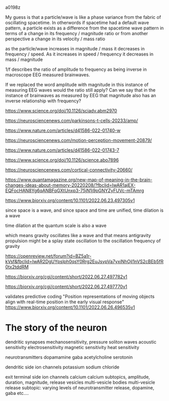 a0198z

My guess is that a particle/wave is like a phase variance from the fabric of oscillating spacetime. In otherwords if spacetime had a default wave pattern, a particle exists as a difference from the spacetime wave pattern in terms of a change in its frequency / magnitude ratio or from another perspective a change in its velocity / mass ratio

as the particle/wave increases in magnitude / mass it decreases in frequency / speed. As it increases in speed / frequency it decreases in mass / magnitude

1/f describes the ratio of amplitude to frequency as being inverse in macroscope EEG measured brainwaves.

If we replaced the word amplitude with magnitude in this instance of measuring EEG waves would the ratio still apply? Can we say that in the instance of brainwaves as measured by EEG that magnitude also has an inverse relationship with frequency?

https://www.science.org/doi/10.1126/sciadv.abm2970

https://neurosciencenews.com/parkinsons-t-cells-20233/amp/

https://www.nature.com/articles/d41586-022-01740-w

https://neurosciencenews.com/motion-perception-movement-20879/

https://www.nature.com/articles/d41586-022-01743-7

https://www.science.org/doi/10.1126/science.abo7896

https://neurosciencenews.com/cortical-connectivity-20660/

https://www.quantamagazine.org/new-map-of-meaning-in-the-brain-changes-ideas-about-memory-20220208/?fbclid=IwAR1ajEX-EQFocHAN8Yg6qANBFqGXtUnxp3-75jN1j9pGNYZyFUVc-mTAmrg

https://www.biorxiv.org/content/10.1101/2022.06.23.497305v1


since space is a wave, and since space and time are unified, time dilation is a wave

time dilation at the quantum scale is also a wave

which means gravity oscillates like a wave
and that means antigravity propulsion might be a splay state oscillation to the oscillation frequency of gravity

https://openreview.net/forum?id=BZ5a1r-kVsf&fbclid=IwAR2DgUYpslph0qsY0Rrg2EuJsvpVa7yxiNhOjl1nVS2cBEb5fR0tx2tddRM

https://biorxiv.org/cgi/content/short/2022.06.27.497782v1

https://biorxiv.org/cgi/content/short/2022.06.27.497770v1

validates predictive coding
"Position representations of moving objects align with real-time position in the early visual response"
https://www.biorxiv.org/content/10.1101/2022.06.26.496535v1

# The story of the neuron
dendritic synapses
mechanosensitivity,
pressure soliton waves
acoustic sensitivity
electrosensitivity
magnetic sensitivity
heat sensitivity

neurotransmitters
dopamamine
gaba
acetylcholine
serotonin

dendritic side ion channels
potassium
sodium
chloride

exit terminal side ion channels
calcium
calcium subtopics, amplitude, duration, magnitude, release
vesicles
multi-vesicle bodies
multi-vesicle release
subtopic: varying levels of neurotransmitter release, dopamine, gaba etc....
